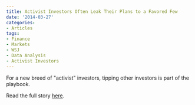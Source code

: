 ```yaml
---
title: Activist Investors Often Leak Their Plans to a Favored Few
date: '2014-03-27'
categories:
- Articles
tags:
- Finance
- Markets
- WSJ
- Data Analysis
- Activist Investors
---
```


For a new breed of "activist" investors, tipping other investors is part of the
playbook.

Read the full story
[here](https://www.wsj.com/articles/activist-investors-often-leak-plans-to-peers-ahead-of-time-1395882780).

